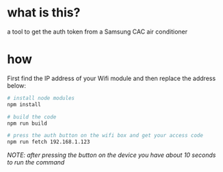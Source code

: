 # what is this?

a tool to get the auth token from a Samsung CAC air conditioner

# how

First find the IP address of your Wifi module and then replace the address below:

```bash
# install node modules
npm install

# build the code
npm run build

# press the auth button on the wifi box and get your access code
npm run fetch 192.168.1.123
```

*NOTE: after pressing the button on the device you have about 10 seconds to run the command*
